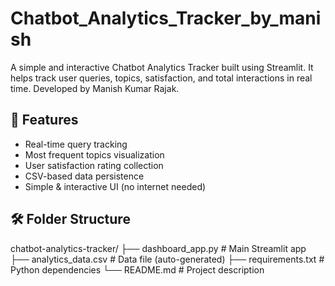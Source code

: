 # Chatbot_Analytics_Tracker_by_manish
A simple and interactive Chatbot Analytics Tracker built using Streamlit. It helps track user queries, topics, satisfaction, and total interactions in real time. Developed by Manish Kumar Rajak.


## 📌 Features
- Real-time query tracking
- Most frequent topics visualization
- User satisfaction rating collection
- CSV-based data persistence
- Simple & interactive UI (no internet needed)

## 🛠 Folder Structure

chatbot-analytics-tracker/
├── dashboard_app.py # Main Streamlit app
├── analytics_data.csv # Data file (auto-generated)
├── requirements.txt # Python dependencies
└── README.md # Project description
